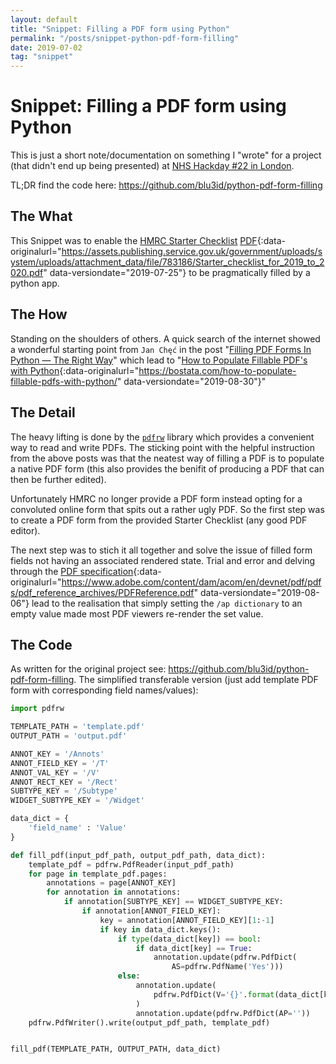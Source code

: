 ```yaml
---
layout: default
title: "Snippet: Filling a PDF form using Python"
permalink: "/posts/snippet-python-pdf-form-filling"
date: 2019-07-02
tag: "snippet"
---
```


# Snippet: Filling a PDF form using Python

This is just a short note/documentation on something I "wrote" for a project (that didn't end up being presented) at [NHS Hackday #22 in London](https://nhshackday.com/events/2019/06/london).

TL;DR find the code here: <https://github.com/blu3id/python-pdf-form-filling>

## The What

This Snippet was to enable the [HMRC Starter Checklist](https://www.gov.uk/government/publications/paye-starter-checklist) [PDF](https://web.archive.org/web/20190725170132/https://assets.publishing.service.gov.uk/government/uploads/system/uploads/attachment_data/file/783186/Starter_checklist_for_2019_to_2020.pdf){:data-originalurl="https://assets.publishing.service.gov.uk/government/uploads/system/uploads/attachment_data/file/783186/Starter_checklist_for_2019_to_2020.pdf" data-versiondate="2019-07-25"} to be pragmatically filled by a python app.

## The How

Standing on the shoulders of others. A quick search of the internet showed a wonderful starting point from `Jan Chęć` in the post "[Filling PDF Forms In Python — The Right Way](https://medium.com/@zwinny/filling-pdf-forms-in-python-the-right-way-eb9592e03dba)" which lead to "[How to Populate Fillable PDF's with Python](https://web.archive.org/web/20190830215626/https://bostata.com/how-to-populate-fillable-pdfs-with-python/){:data-originalurl="https://bostata.com/how-to-populate-fillable-pdfs-with-python/" data-versiondate="2019-08-30"}"

## The Detail

The heavy lifting is done by the [`pdfrw`](https://github.com/pmaupin/pdfrw) library which provides a convenient way to read and write PDFs. The sticking point with the helpful instruction from the above posts was that the neatest way of filling a PDF is to populate a native PDF form (this also provides the benifit of producing a PDF that can then be further edited).

Unfortunately HMRC no longer provide a PDF form instead opting for a convoluted online form that spits out a rather ugly PDF. So the first step was to create a PDF form from the provided Starter Checklist (any good PDF editor).

The next step was to stich it all together and solve the issue of filled form fields not having an associated rendered state. Trial and error and delving through the [PDF specification](https://web.archive.org/web/20190806160841/https://www.adobe.com/content/dam/acom/en/devnet/pdf/pdfs/pdf_reference_archives/PDFReference.pdf){:data-originalurl="https://www.adobe.com/content/dam/acom/en/devnet/pdf/pdfs/pdf_reference_archives/PDFReference.pdf" data-versiondate="2019-08-06"} lead to the realisation that simply setting the `/ap dictionary` to an empty value made most PDF viewers re-render the set value.

## The Code

As written for the original project see: <https://github.com/blu3id/python-pdf-form-filling>. The simplified transferable version (just add template PDF form with corresponding field names/values):

```python
import pdfrw

TEMPLATE_PATH = 'template.pdf'
OUTPUT_PATH = 'output.pdf'

ANNOT_KEY = '/Annots'
ANNOT_FIELD_KEY = '/T'
ANNOT_VAL_KEY = '/V'
ANNOT_RECT_KEY = '/Rect'
SUBTYPE_KEY = '/Subtype'
WIDGET_SUBTYPE_KEY = '/Widget'

data_dict = {
    'field_name' : 'Value'
}

def fill_pdf(input_pdf_path, output_pdf_path, data_dict):
    template_pdf = pdfrw.PdfReader(input_pdf_path)
    for page in template_pdf.pages:
        annotations = page[ANNOT_KEY]
        for annotation in annotations:
            if annotation[SUBTYPE_KEY] == WIDGET_SUBTYPE_KEY:
                if annotation[ANNOT_FIELD_KEY]:
                    key = annotation[ANNOT_FIELD_KEY][1:-1]
                    if key in data_dict.keys():
                        if type(data_dict[key]) == bool:
                            if data_dict[key] == True:
                                annotation.update(pdfrw.PdfDict(
                                    AS=pdfrw.PdfName('Yes')))
                        else:
                            annotation.update(
                                pdfrw.PdfDict(V='{}'.format(data_dict[key]))
                            )
                            annotation.update(pdfrw.PdfDict(AP=''))
    pdfrw.PdfWriter().write(output_pdf_path, template_pdf)


fill_pdf(TEMPLATE_PATH, OUTPUT_PATH, data_dict)

```
